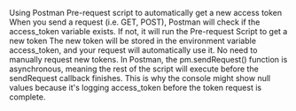 Using Postman
Pre-request script to automatically get a new access token
When you send a request (i.e. GET, POST), Postman will check if the access_token variable exists. If not, it will run the Pre-request Script to get a new token
The new token will be stored in the environment variable access_token, and your request will automatically use it.
No need to manually request new tokens.
In Postman, the pm.sendRequest() function is asynchronous, meaning the rest of the script will execute before the sendRequest callback finishes. This is why the console might show null values because it's logging access_token before the token request is complete.
